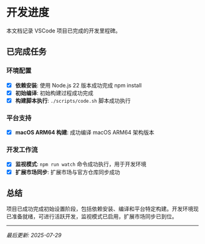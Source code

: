 # 开发进度

本文档记录 VSCode 项目已完成的开发里程碑。

## 已完成任务

### 环境配置
- [x] **依赖安装**: 使用 Node.js 22 版本成功完成 npm install
- [x] **初始编译**: 初始构建过程成功完成
- [x] **构建脚本执行**: `./scripts/code.sh` 脚本成功执行

### 平台支持
- [x] **macOS ARM64 构建**: 成功编译 macOS ARM64 架构版本

### 开发工作流
- [x] **监视模式**: `npm run watch` 命令成功执行，用于开发环境
- [x] **扩展市场同步**: 扩展市场与官方仓库同步成功

## 总结

项目已成功完成初始设置阶段，包括依赖安装、编译和平台特定构建。开发环境现已准备就绪，可进行活跃开发，监视模式已启用，扩展市场同步已到位。

---

*最后更新: 2025-07-29*
